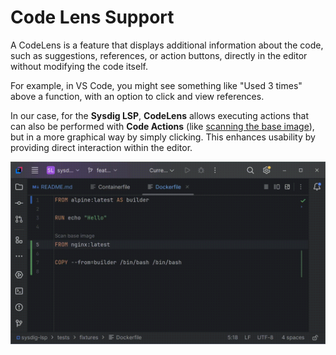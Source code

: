 # Code Lens Support

A CodeLens is a feature that displays additional information about the code,
such as suggestions, references, or action buttons, directly in the editor without modifying the code itself.

For example, in VS Code, you might see something like "Used 3 times" above a function,
with an option to click and view references.

In our case, for the **Sysdig LSP**, **CodeLens** allows executing actions that can also be
performed with **Code Actions** (like [scanning the base image](./scan_base_image.md)), but in a more graphical way by simply clicking.
This enhances usability by providing direct interaction within the editor.

![Sysdig LSP code lens for base image scanning](./code_lens.gif)
